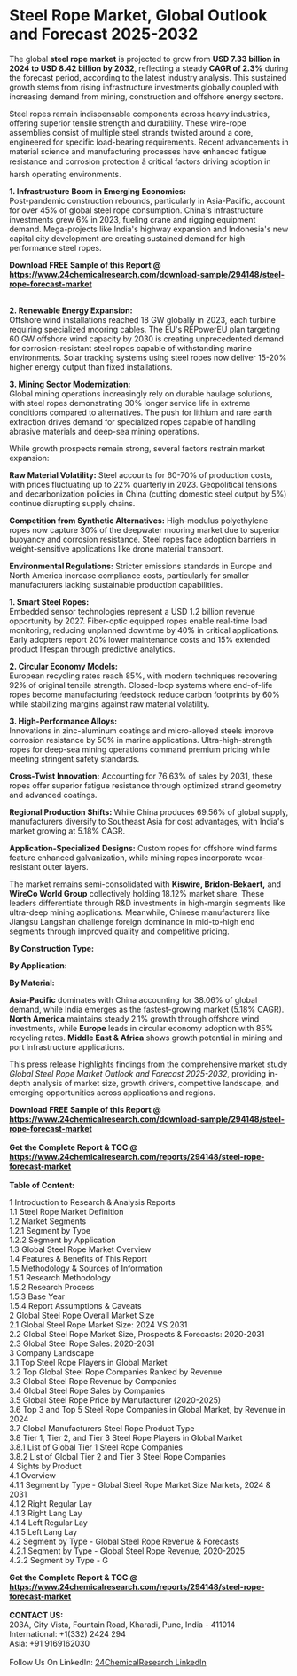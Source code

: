 <h1>Steel Rope Market, Global Outlook and Forecast 2025-2032</h1><p>The global <strong>steel rope market</strong> is projected to grow from <strong>USD 7.33 billion in 2024 to USD 8.42 billion by 2032</strong>, reflecting a steady <strong>CAGR of 2.3%</strong> during the forecast period, according to the latest industry analysis. This sustained growth stems from rising infrastructure investments globally coupled with increasing demand from mining, construction and offshore energy sectors.</p><p>Steel ropes remain indispensable components across heavy industries, offering superior tensile strength and durability. These wire-rope assemblies consist of multiple steel strands twisted around a core, engineered for specific load-bearing requirements. Recent advancements in material science and manufacturing processes have enhanced fatigue resistance and corrosion protection â critical factors driving adoption in harsh operating environments.</p><p><strong>1. Infrastructure Boom in Emerging Economies:</strong><br>
Post-pandemic construction rebounds, particularly in Asia-Pacific, account for over 45% of global steel rope consumption. China's infrastructure investments grew 6% in 2023, fueling crane and rigging equipment demand. Mega-projects like India's highway expansion and Indonesia's new capital city development are creating sustained demand for high-performance steel ropes.</p><div><b>Download FREE Sample of this Report @ 
            <a href="https://www.24chemicalresearch.com/download-sample/294148/steel-rope-forecast-market">
            https://www.24chemicalresearch.com/download-sample/294148/steel-rope-forecast-market</a></b></div><br><p><strong>2. Renewable Energy Expansion:</strong><br>
Offshore wind installations reached 18 GW globally in 2023, each turbine requiring specialized mooring cables. The EU's REPowerEU plan targeting 60 GW offshore wind capacity by 2030 is creating unprecedented demand for corrosion-resistant steel ropes capable of withstanding marine environments. Solar tracking systems using steel ropes now deliver 15-20% higher energy output than fixed installations.</p><p><strong>3. Mining Sector Modernization:</strong><br>
Global mining operations increasingly rely on durable haulage solutions, with steel ropes demonstrating 30% longer service life in extreme conditions compared to alternatives. The push for lithium and rare earth extraction drives demand for specialized ropes capable of handling abrasive materials and deep-sea mining operations.</p><p>While growth prospects remain strong, several factors restrain market expansion:</p><p><strong>Raw Material Volatility:</strong> Steel accounts for 60-70% of production costs, with prices fluctuating up to 22% quarterly in 2023. Geopolitical tensions and decarbonization policies in China (cutting domestic steel output by 5%) continue disrupting supply chains.</p><p><strong>Competition from Synthetic Alternatives:</strong> High-modulus polyethylene ropes now capture 30% of the deepwater mooring market due to superior buoyancy and corrosion resistance. Steel ropes face adoption barriers in weight-sensitive applications like drone material transport.</p><p><strong>Environmental Regulations:</strong> Stricter emissions standards in Europe and North America increase compliance costs, particularly for smaller manufacturers lacking sustainable production capabilities.</p><p><strong>1. Smart Steel Ropes:</strong><br>
Embedded sensor technologies represent a USD 1.2 billion revenue opportunity by 2027. Fiber-optic equipped ropes enable real-time load monitoring, reducing unplanned downtime by 40% in critical applications. Early adopters report 20% lower maintenance costs and 15% extended product lifespan through predictive analytics.</p><p><strong>2. Circular Economy Models:</strong><br>
European recycling rates reach 85%, with modern techniques recovering 92% of original tensile strength. Closed-loop systems where end-of-life ropes become manufacturing feedstock reduce carbon footprints by 60% while stabilizing margins against raw material volatility.</p><p><strong>3. High-Performance Alloys:</strong><br>
Innovations in zinc-aluminum coatings and micro-alloyed steels improve corrosion resistance by 50% in marine applications. Ultra-high-strength ropes for deep-sea mining operations command premium pricing while meeting stringent safety standards.</p><p><strong>Cross-Twist Innovation:</strong> Accounting for 76.63% of sales by 2031, these ropes offer superior fatigue resistance through optimized strand geometry and advanced coatings.</p><p><strong>Regional Production Shifts:</strong> While China produces 69.56% of global supply, manufacturers diversify to Southeast Asia for cost advantages, with India's market growing at 5.18% CAGR.</p><p><strong>Application-Specialized Designs:</strong> Custom ropes for offshore wind farms feature enhanced galvanization, while mining ropes incorporate wear-resistant outer layers.</p><p>The market remains semi-consolidated with <strong>Kiswire, Bridon-Bekaert,</strong> and <strong>WireCo World Group</strong> collectively holding 18.12% market share. These leaders differentiate through R&amp;D investments in high-margin segments like ultra-deep mining applications. Meanwhile, Chinese manufacturers like Jiangsu Langshan challenge foreign dominance in mid-to-high end segments through improved quality and competitive pricing.</p><p><strong>By Construction Type:</strong></p><p><strong>By Application:</strong></p><p><strong>By Material:</strong></p><p><strong>Asia-Pacific</strong> dominates with China accounting for 38.06% of global demand, while India emerges as the fastest-growing market (5.18% CAGR). <strong>North America</strong> maintains steady 2.1% growth through offshore wind investments, while <strong>Europe</strong> leads in circular economy adoption with 85% recycling rates. <strong>Middle East &amp; Africa</strong> shows growth potential in mining and port infrastructure applications.</p><p>This press release highlights findings from the comprehensive market study <em>Global Steel Rope Market Outlook and Forecast 2025-2032</em>, providing in-depth analysis of market size, growth drivers, competitive landscape, and emerging opportunities across applications and regions.</p><div><b>Download FREE Sample of this Report @ 
            <a href="https://www.24chemicalresearch.com/download-sample/294148/steel-rope-forecast-market">
            https://www.24chemicalresearch.com/download-sample/294148/steel-rope-forecast-market</a></b></div><br><div><b>Get the Complete Report & TOC @ 
            <a href="https://www.24chemicalresearch.com/reports/294148/steel-rope-forecast-market">
            https://www.24chemicalresearch.com/reports/294148/steel-rope-forecast-market</a></b></div><br>
            <b>Table of Content:</b><p>1 Introduction to Research & Analysis Reports<br />
 1.1 Steel Rope Market Definition<br />
 1.2 Market Segments<br />
 1.2.1 Segment by Type<br />
 1.2.2 Segment by Application<br />
 1.3 Global Steel Rope Market Overview<br />
 1.4 Features & Benefits of This Report<br />
 1.5 Methodology & Sources of Information<br />
 1.5.1 Research Methodology<br />
 1.5.2 Research Process<br />
 1.5.3 Base Year<br />
 1.5.4 Report Assumptions & Caveats<br />
2 Global Steel Rope Overall Market Size<br />
 2.1 Global Steel Rope Market Size: 2024 VS 2031<br />
 2.2 Global Steel Rope Market Size, Prospects & Forecasts: 2020-2031<br />
 2.3 Global Steel Rope Sales: 2020-2031<br />
3 Company Landscape<br />
 3.1 Top Steel Rope Players in Global Market<br />
 3.2 Top Global Steel Rope Companies Ranked by Revenue<br />
 3.3 Global Steel Rope Revenue by Companies<br />
 3.4 Global Steel Rope Sales by Companies<br />
 3.5 Global Steel Rope Price by Manufacturer (2020-2025)<br />
 3.6 Top 3 and Top 5 Steel Rope Companies in Global Market, by Revenue in 2024<br />
 3.7 Global Manufacturers Steel Rope Product Type<br />
 3.8 Tier 1, Tier 2, and Tier 3 Steel Rope Players in Global Market<br />
 3.8.1 List of Global Tier 1 Steel Rope Companies<br />
 3.8.2 List of Global Tier 2 and Tier 3 Steel Rope Companies<br />
4 Sights by Product<br />
 4.1 Overview<br />
 4.1.1 Segment by Type - Global Steel Rope Market Size Markets, 2024 & 2031<br />
 4.1.2 Right Regular Lay<br />
 4.1.3 Right Lang Lay<br />
 4.1.4 Left Regular Lay<br />
 4.1.5 Left Lang Lay<br />
 4.2 Segment by Type - Global Steel Rope Revenue & Forecasts<br />
 4.2.1 Segment by Type - Global Steel Rope Revenue, 2020-2025<br />
 4.2.2 Segment by Type - G</p><div><b>Get the Complete Report & TOC @ 
            <a href="https://www.24chemicalresearch.com/reports/294148/steel-rope-forecast-market">
            https://www.24chemicalresearch.com/reports/294148/steel-rope-forecast-market</a></b></div><br><b>CONTACT US:</b><br>
            203A, City Vista, Fountain Road, Kharadi, Pune, India - 411014<br>
            International: +1(332) 2424 294<br>
            Asia: +91 9169162030 <br><br>
            Follow Us On LinkedIn: <a href="https://www.linkedin.com/company/24chemicalresearch/">24ChemicalResearch LinkedIn</a>
